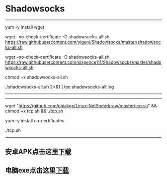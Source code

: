 # Shadowsocks

-----------------------------------------

yum -y install wget


wget –no-check-certificate -O shadowsocks-all.sh https://raw.githubusercontent.com/yigeni/Shadowsocks/master/shadowsocks-all.sh

wget –no-check-certificate -O shadowsocks-all.sh https://raw.githubusercontent.com/sixpence111/Shadowsocks/master/shadowsocks-all.sh

chmod +x shadowsocks-all.sh

./shadowsocks-all.sh 2>&1 | tee shadowsocks-all.log


-----------------------------------------


-----------------------------------------

wget "https://github.com/chiakge/Linux-NetSpeed/raw/master/tcp.sh" && chmod +x tcp.sh && ./tcp.sh

yum -y install ca-certificates


 ./tcp.sh
 
 -----------------------------------------
 
 ## 安卓APK点击这里<a href="https://github.com/sixpence111/Shadowsocks/raw/master/shadowsocks-nightly-4.1.8.apk">下载</a>
 
##  电脑exe点击这里<a href="https://github.com/sixpence111/Shadowsocks/raw/master/%E7%94%B5%E8%84%91%E7%AB%AFShadowsocksR.rar">下载</a>
